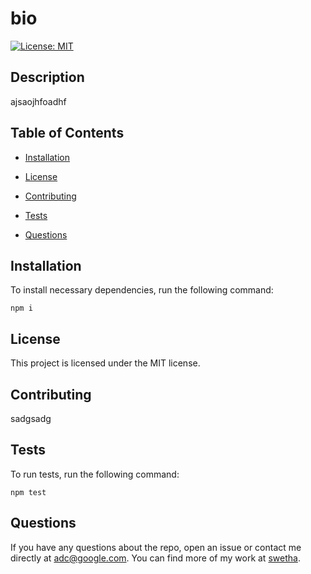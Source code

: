 # bio
 [![License: MIT](https://img.shields.io/badge/License-MIT-yellow.svg)](https://opensource.org/licenses/MIT)
 ## Description
ajsaojhfoadhf
  ## Table of Contents
  - [Installation](#installation)
  
  - [License](#license)
  - [Contributing](#contributing)
  - [Tests](#tests)
  - [Questions](#questions)
  ## Installation
To install necessary dependencies, run the following command:

    npm i
  
  ## License
This project is licensed under the MIT license.
  ## Contributing
sadgsadg
  ## Tests
To run tests, run the following command:

    npm test
  ## Questions
  If you have any questions about the repo, open an issue or contact me directly at adc@google.com. You can find more of my work at [swetha](https://github.com/swetha).